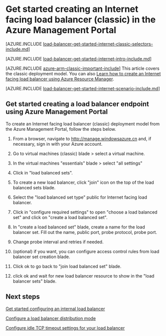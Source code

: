 <properties 
   pageTitle="Get started creating an Internet facing load balancer in classic deployment model using the Azure Management Portal | Windows Azure"
   description="Learn how to create an Internet facing load balancer in classic deployment model using the Azure Management Portal"
   services="load-balancer"
   documentationCenter="na"
   authors="joaoma"
   manager="carolz"
   editor=""
   tags="azure-service-management"
/>
<tags
	ms.service="load-balancer"
	ms.date="12/07/2015"
	wacn.date=""/>

# Get started creating an Internet facing load balancer (classic) in the Azure Management Portal

[AZURE.INCLUDE [load-balancer-get-started-internet-classic-selectors-include.md](../includes/load-balancer-get-started-internet-classic-selectors-include.md)]

[AZURE.INCLUDE [load-balancer-get-started-internet-intro-include.md](../includes/load-balancer-get-started-internet-intro-include.md)]

[AZURE.INCLUDE [azure-arm-classic-important-include](../includes/azure-arm-classic-important-include.md)] This article covers the classic deployment model. You can also [Learn how to create an Internet facing load balancer using Azure Resource Manager](/documentation/articles/load-balancer-get-started-internet-arm-ps).

 
[AZURE.INCLUDE [load-balancer-get-started-internet-scenario-include.md](../includes/load-balancer-get-started-internet-scenario-include.md)]



## Get started creating a load balancer endpoint using Azure Management Portal	

To create an Internet facing load balancer (classic) deployment model from the Azure Management Portal, follow the steps below.

1. From a browser, navigate to http://manage.windowsazure.cn and, if necessary, sign in with your Azure account.

2. Go to virtual machines (classic) blade > select a virtual machine.

3. In the virtual machines "essentials" blade >  select  "all settings"

4. Click in "load balanced sets".

5. To create a new load balancer, click  "join" icon on the top of the load balanced sets blade.

6. Select the "load balanced set type" public for Internet facing load balancer. 

7. Click in "configure required settings" to open "choose a load balanced set" and click on "create a load balanced set".

8. In "create a load balanced set" blade, create a name for the load balancer set. Fill out the name, public port, probe protocol, probe port.

9. Change probe interval and retries if needed.

10. (optional) if you want, you can configure access control rules from load balancer set creation blade.

11. Click ok to go back to "join load balanced set" blade.

12. click ok and wait for new load balancer resource to show in the "load balancer sets" blade.
 
## Next steps

[Get started configuring an internal load balancer](/documentation/articles/load-balancer-internal-getstarted)

[Configure a load balancer distribution mode](/documentation/articles/load-balancer-distribution-mode)

[Configure idle TCP timeout settings for your load balancer](/documentation/articles/load-balancer-tcp-idle-timeout)
